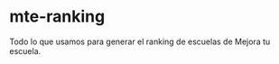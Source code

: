 mte-ranking
===========

Todo lo que usamos para generar el ranking de escuelas de Mejora tu escuela.
